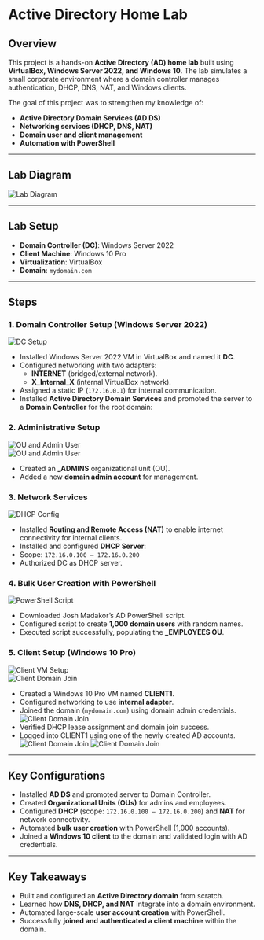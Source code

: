 # Active Directory Home Lab  

## Overview  
This project is a hands-on **Active Directory (AD) home lab** built using **VirtualBox, Windows Server 2022, and Windows 10**. The lab simulates a small corporate environment where a domain controller manages authentication, DHCP, DNS, NAT, and Windows clients.  

The goal of this project was to strengthen my knowledge of:  
- **Active Directory Domain Services (AD DS)**  
- **Networking services (DHCP, DNS, NAT)**  
- **Domain user and client management**  
- **Automation with PowerShell**  

---

## Lab Diagram  
![Lab Diagram](images/image.png)  

---

## Lab Setup  
- **Domain Controller (DC)**: Windows Server 2022  
- **Client Machine**: Windows 10 Pro  
- **Virtualization**: VirtualBox  
- **Domain**: `mydomain.com`  

---

## Steps  

### 1. Domain Controller Setup (Windows Server 2022)  
![DC Setup](images/image1.png)  
- Installed Windows Server 2022 VM in VirtualBox and named it **DC**.  
- Configured networking with two adapters:  
  - **INTERNET** (bridged/external network).  
  - **X_Internal_X** (internal VirtualBox network).  
- Assigned a static IP (`172.16.0.1`) for internal communication.  
- Installed **Active Directory Domain Services** and promoted the server to a **Domain Controller** for the root domain:  

### 2. Administrative Setup  
![OU and Admin User](images/image4.png)  
![OU and Admin User](images/image5.png)  
- Created an **_ADMINS** organizational unit (OU).  
- Added a new **domain admin account** for management.  

### 3. Network Services  
![DHCP Config](images/image6.png)  
- Installed **Routing and Remote Access (NAT)** to enable internet connectivity for internal clients.  
- Installed and configured **DHCP Server**:  
- Scope: `172.16.0.100 – 172.16.0.200`  
- Authorized DC as DHCP server.  

### 4. Bulk User Creation with PowerShell  
![PowerShell Script](images/image8.png)  
- Downloaded Josh Madakor’s AD PowerShell script.  
- Configured script to create **1,000 domain users** with random names.  
- Executed script successfully, populating the **_EMPLOYEES OU**.  

### 5. Client Setup (Windows 10 Pro)  
![Client VM Setup](images/image9.png)  
![Client Domain Join](images/image10.png)  
- Created a Windows 10 Pro VM named **CLIENT1**.  
- Configured networking to use **internal adapter**.  
- Joined the domain (`mydomain.com`) using domain admin credentials.
![Client Domain Join](images/image13.png)
- Verified DHCP lease assignment and domain join success.  
- Logged into CLIENT1 using one of the newly created AD accounts.  
![Client Domain Join](images/image15.png)
![Client Domain Join](images/image16.png)

---

## Key Configurations  
- Installed **AD DS** and promoted server to Domain Controller.  
- Created **Organizational Units (OUs)** for admins and employees.  
- Configured **DHCP** (scope: `172.16.0.100 – 172.16.0.200`) and **NAT** for network connectivity.  
- Automated **bulk user creation** with PowerShell (1,000 accounts).  
- Joined a **Windows 10 client** to the domain and validated login with AD credentials.  

---

## Key Takeaways  
- Built and configured an **Active Directory domain** from scratch.  
- Learned how **DNS, DHCP, and NAT** integrate into a domain environment.  
- Automated large-scale **user account creation** with PowerShell.  
- Successfully **joined and authenticated a client machine** within the domain.

